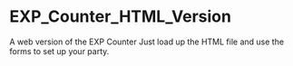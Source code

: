 # EXP_Counter_HTML_Version
A web version of the EXP Counter
Just load up the HTML file and use the forms to set up your party.
